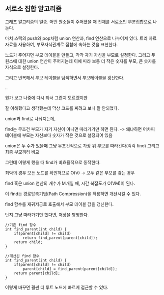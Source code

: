## 서로소 집합 알고리즘

그래프 알고리즘의 일종.
어떤 원소들이 주어졌을 때 전체를 서로소인 부분집합으로 나눈다. 

마치 스택의 push와 pop처럼 union 연산과, find 연산으로 나누어져 있다.
트리 자료자료를 사용하여, 부모자식관계로 집합에 속하는 것을 표현한다.

노드가 주어지면 부모 테이블을 만들고, 각각 자기 자신을 부모로 설정한다.
그리고 두 원소에 대한 union 연산이 주어지는데 
이에 따라 보통 더 작은 숫자를 부모, 큰 숫자를 자식으로 설정한다.

그리고 반복해서 부모 테이블을 탐색하면서 부모테이블을 갱신한다. 

..

뭔가 보고 나중에 다시 봐서 그런지 모르겠지만

잘 이해했다고 생각했는데 막상 코드를 짜려고 보니 잘 안되었다.

union과 find로 나눠지는데,

find는 무조건 부모가 자기 자신이 아니면 따라가기만 하면 된다. -> 왜냐하면 어차피 테이블에 부모는 자신보다 숫자가 작은 것으로 설정되어 있음

union은 두 수가 있을때 그냥 무조건적으로 가장 위 부모를 따라간다(각각 find) 그리고 최종 부모끼리 비교


그런데 이렇게 했을 때 find가 비효율적으로 동작한다.

최악의 경우 모든 노드를 확인하므로 O(V) -> 모두 같은 부모를 갖는 경우


find 혹은 union 연산의 개수가 M개일 때, 시간 복잡도가 O(VM)이 된다.

이 find는 경로압축기법(Path Compression)을 적용하면 개선시킬 수 있다.


find 함수를 재귀저긍로 호출해서 부모 테이블 값을 갱신한다.

단지 그냥 따라가기만 했다면, 저장을 병행한다.

~~~
//기존 find 함수
int find_parent(int child) {
    if(parent[child] != child)
        return find_parent(parent[child]);
    return child;
}

//개선된 find 함수
int find_parent(int child) {
    if(parent[child] != child)
        parent[child] = find_parent(parent[child]);
    return parent[child];
}
~~~

이렇게 바꾸면 훨씬 더 루트 노드에 빠르게 접근할 수 있다.
